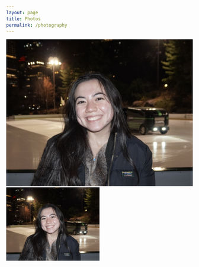 ```yaml
---
layout: page
title: Photos
permalink: /photography
---
```


![Mary Laska](images/mary.png)
<img src="images/mary.png" alt="mary" width="50%"/>

